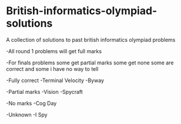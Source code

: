 # British-informatics-olympiad-solutions
A collection of solutions to past british informatics olympiad problems

-All round 1 problems will get full marks

-For finals problems some get partial marks some get none some are correct and some i have no way to tell

-Fully correct
 -Terminal Velocity
 -Byway
 
-Partial marks
 -Vision
 -Spycraft
 
-No marks
 -Cog Day
 
-Unknown
 -I Spy

